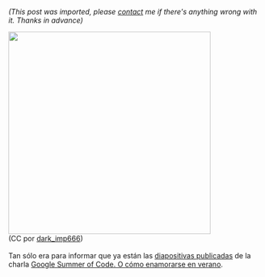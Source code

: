 *(This post was imported, please [contact](#/contact) me if there's anything wrong with it. Thanks in advance)*

<a href="http://farm3.static.flickr.com/2122/2125961412_9d8f52718c_d.jpg"></a><a onblur="try {parent.deselectBloggerImageGracefully();} catch(e) {}" href="http://farm3.static.flickr.com/2122/2125961412_9d8f52718c_d.jpg"><img style="cursor: pointer; width: 400px;" src="http://farm3.static.flickr.com/2122/2125961412_9d8f52718c_d.jpg" alt="" border="0" /></a><br />(CC por <a href="http://www.flickr.com/photos/dark_imp666/">dark_imp666</a>)<br /><br />Tan sólo era para informar que ya están las <a href="http://docs.google.com/Presentation?id=ddcdsmh3_23c5vgg8">diapositivas publicadas</a> de la charla <a href="http://straybirds130.blogspot.com/2007/12/google-summer-of-code-o-cmo-enamorarse.html">Google Summer of Code. O cómo enamorarse en verano</a>.